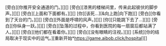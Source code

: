 [旁白][你推开安全通道的门。][][]
[旁白][漆黑的楼梯间里，传来此起彼伏的脚步声。][][]
[旁白][上面和下面都有。][][]
[你][该死...][&向上跑|向下跑][]
[旁白][你看到了天台的门。][][]
[旁白][外面是呼啸的风声。][][]
[你][只能跳下去了...][][]
[旁白][你纵身一跃。][][]
[旁白][坠落的过程中，你看到医院的每一扇窗后都站满了人。][][]
[旁白][他们都在看着你。][][]
[旁白][没有眼睛的注视。][][]
[系统][你的结局取决于现实中的运气。][重新开始*https://game.aibob.click/hospital][]
